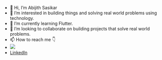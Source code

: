 - 👋 Hi, I’m Abijith Sasikar
- 👀 I’m interested in building things and solving real world problems using technology.
- 🌱 I’m currently learning Flutter.
- 💞️ I’m looking to collaborate on building projects that solve real world problems.
- 📫 How to reach me 👇
- <a href="mailto:abijithsasikar22@gmail.com?"><img src="https://img.shields.io/badge/gmail-%23DD0031.svg?&style=for-the-badge&logo=gmail&logoColor=white"/></a>
- <a href="https://www.linkedin.com/in/abijith-sasikar">LinkedIn</a>

<!---
Abijithsasikar97/Abijithsasikar97 is a ✨ special ✨ repository because its `README.md` (this file) appears on your GitHub profile.
You can click the Preview link to take a look at your changes.
--->
